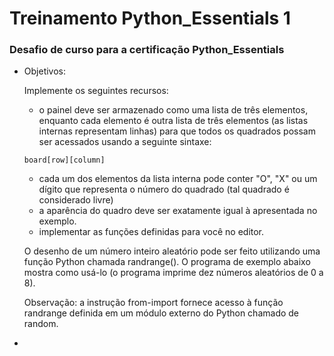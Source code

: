 # Treinamento Python_Essentials 1



### Desafio de curso para a certificação Python_Essentials

- Objetivos:

  Implemente os seguintes recursos:

  - o painel deve ser armazenado como uma lista de três elementos, enquanto cada elemento é outra lista de três elementos (as listas internas representam linhas) para que todos os quadrados possam ser acessados usando a seguinte sintaxe:

  ```
  board[row][column] 
  ```

  - cada um dos elementos da lista interna pode conter "O", "X" ou um dígito que representa o número do quadrado (tal quadrado é considerado livre)
  - a aparência do quadro deve ser exatamente igual à apresentada no exemplo.
  - implementar as funções definidas para você no editor.

  O desenho de um número inteiro aleatório pode ser feito utilizando uma função Python chamada randrange(). O programa de exemplo abaixo mostra como usá-lo (o programa imprime dez números aleatórios de 0 a 8).

  Observação: a instrução from-import fornece acesso à função randrange definida em um módulo externo do Python chamado de random.

- 